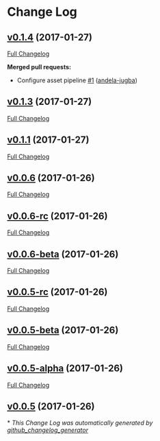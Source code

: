 # Change Log

## [v0.1.4](https://github.com/andela-jugba/upgraded-bassoon/tree/v0.1.4) (2017-01-27)
[Full Changelog](https://github.com/andela-jugba/upgraded-bassoon/compare/v0.1.3...v0.1.4)

**Merged pull requests:**

- Configure asset pipeline [\#1](https://github.com/andela-jugba/upgraded-bassoon/pull/1) ([andela-jugba](https://github.com/andela-jugba))

## [v0.1.3](https://github.com/andela-jugba/upgraded-bassoon/tree/v0.1.3) (2017-01-27)
[Full Changelog](https://github.com/andela-jugba/upgraded-bassoon/compare/v0.1.1...v0.1.3)

## [v0.1.1](https://github.com/andela-jugba/upgraded-bassoon/tree/v0.1.1) (2017-01-27)
[Full Changelog](https://github.com/andela-jugba/upgraded-bassoon/compare/v0.0.6...v0.1.1)

## [v0.0.6](https://github.com/andela-jugba/upgraded-bassoon/tree/v0.0.6) (2017-01-26)
[Full Changelog](https://github.com/andela-jugba/upgraded-bassoon/compare/v0.0.6-rc...v0.0.6)

## [v0.0.6-rc](https://github.com/andela-jugba/upgraded-bassoon/tree/v0.0.6-rc) (2017-01-26)
[Full Changelog](https://github.com/andela-jugba/upgraded-bassoon/compare/v0.0.6-beta...v0.0.6-rc)

## [v0.0.6-beta](https://github.com/andela-jugba/upgraded-bassoon/tree/v0.0.6-beta) (2017-01-26)
[Full Changelog](https://github.com/andela-jugba/upgraded-bassoon/compare/v0.0.5-rc...v0.0.6-beta)

## [v0.0.5-rc](https://github.com/andela-jugba/upgraded-bassoon/tree/v0.0.5-rc) (2017-01-26)
[Full Changelog](https://github.com/andela-jugba/upgraded-bassoon/compare/v0.0.5-beta...v0.0.5-rc)

## [v0.0.5-beta](https://github.com/andela-jugba/upgraded-bassoon/tree/v0.0.5-beta) (2017-01-26)
[Full Changelog](https://github.com/andela-jugba/upgraded-bassoon/compare/v0.0.5-alpha...v0.0.5-beta)

## [v0.0.5-alpha](https://github.com/andela-jugba/upgraded-bassoon/tree/v0.0.5-alpha) (2017-01-26)
[Full Changelog](https://github.com/andela-jugba/upgraded-bassoon/compare/v0.0.5...v0.0.5-alpha)

## [v0.0.5](https://github.com/andela-jugba/upgraded-bassoon/tree/v0.0.5) (2017-01-26)


\* *This Change Log was automatically generated by [github_changelog_generator](https://github.com/skywinder/Github-Changelog-Generator)*